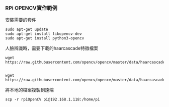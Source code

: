### RPi OPENCV實作範例

安裝需要的套件
```
sudo apt-get update
sudo apt-get install libopencv-dev
sudo apt-get install python3-opencv
```

人臉辨識時，需要下載的haarcascade特徵檔案
```
wget https://raw.githubusercontent.com/opencv/opencv/master/data/haarcascades/haarcascade_frontalface_default.xml


wget https://raw.githubusercontent.com/opencv/opencv/master/data/haarcascades/haarcascade_eye.xml
```

將本地的檔案複製到遠端
```
scp -r rpiOpenCV pi@192.168.1.118:/home/pi
```